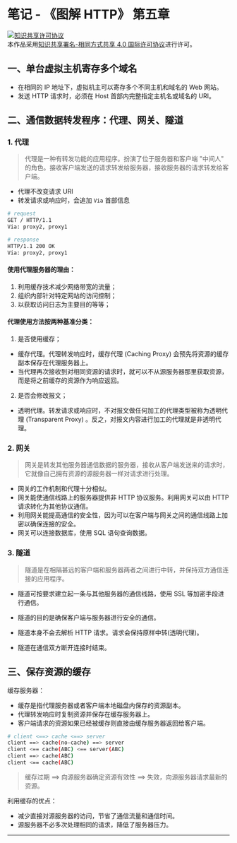 # 笔记 - 《图解 HTTP》 第五章

<a rel="license" href="http://creativecommons.org/licenses/by-sa/4.0/"><img alt="知识共享许可协议" style="border-width:0" src="https://i.creativecommons.org/l/by-sa/4.0/88x31.png" /></a><br />本作品采用<a rel="license" href="http://creativecommons.org/licenses/by-sa/4.0/">知识共享署名-相同方式共享 4.0 国际许可协议</a>进行许可。

## 一、单台虚拟主机寄存多个域名

- 在相同的 IP 地址下，虚拟机主可以寄存多个不同主机和域名的 Web 网站。
- 发送 HTTP 请求时，必须在 Host 首部内完整指定主机名或域名的 URI。

## 二、通信数据转发程序：代理、网关、隧道

### 1. 代理

> 代理是一种有转发功能的应用程序。扮演了位于服务器和客户端 "中间人" 的角色。接收客户端发送的请求转发给服务器，接收服务器的请求转发给客户端。

- 代理不改变请求 URI
- 转发请求或响应时，会追加 `Via` 首部信息

```bash
# request
GET / HTTP/1.1
Via: proxy2, proxy1

# response
HTTP/1.1 200 OK
Via: proxy2, proxy1
```

#### 使用代理服务器的理由：
1. 利用缓存技术减少网络带宽的流量；
2. 组织内部针对特定网站的访问控制；
3. 以获取访问日志为主要目的等等；

#### 代理使用方法按两种基准分类：
1. 是否使用缓存；
- 缓存代理。代理转发响应时，缓存代理 (Caching Proxy) 会预先将资源的缓存副本保存在代理服务器上。
- 当代理再次接收到对相同资源的请求时，就可以不从源服务器那里获取资源，而是将之前缓存的资源作为响应返回。
2. 是否会修改报文；
- 透明代理。转发请求或响应时，不对报文做任何加工的代理类型被称为透明代理 (Transparent Proxy) 。反之，对报文内容进行加工的代理就是非透明代理。

### 2. 网关

> 网关是转发其他服务器通信数据的服务器，接收从客户端发送来的请求时，它就像自己拥有资源的源服务器一样对请求进行处理。

- 网关的工作机制和代理十分相似。
- 网关能使通信线路上的服务器提供非 HTTP 协议服务。利用网关可以由 HTTP 请求转化为其他协议通信。
- 利用网关能提高通信的安全性，因为可以在客户端与网关之间的通信线路上加密以确保连接的安全。
- 网关可以连接数据库，使用 SQL 语句查询数据。

### 3. 隧道

> 隧道是在相隔甚远的客户端和服务器两者之间进行中转，并保持双方通信连接的应用程序。

- 隧道可按要求建立起一条与其他服务器的通信线路，使用 SSL 等加密手段进行通信。
- 隧道的目的是确保客户端与服务器进行安全的通信。

- 隧道本身不会去解析 HTTP 请求。请求会保持原样中转(透明代理)。
- 隧道在通信双方断开连接时结束。

## 三、保存资源的缓存

缓存服务器：
- 缓存是指代理服务器或者客户端本地磁盘内保存的资源副本。
- 代理转发响应时复制资源并保存在缓存服务器上。
- 客户端请求的资源如果已经被缓存则直接由缓存服务器返回给客户端。

```bash
# client <==> cache <==> server
client ==> cache(no-cache) ==> server
client <== cache(ABC) <== server(ABC)
client ==> cache(ABC)
client <== cache(ABC)
```

> 缓存过期 ==> 向源服务器确定资源有效性 ==> 失效，向源服务器请求最新的资源。

利用缓存的优点：
- 减少直接对源服务器的访问，节省了通信流量和通信时间。
- 源服务器不必多次处理相同的请求，降低了服务器压力。

---

